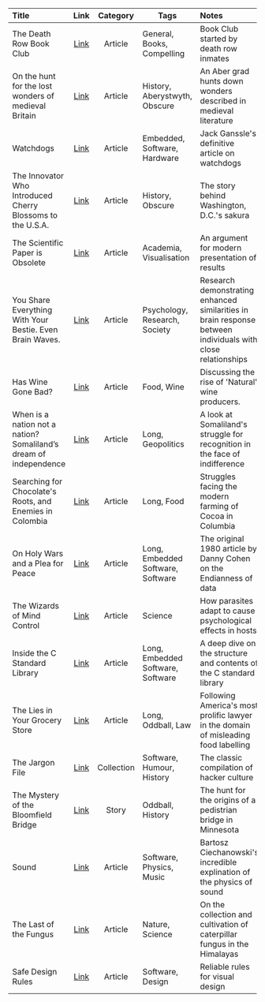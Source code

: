 | Title | Link | Category | Tags | Notes |
|:----- |:----:|:--------:| ---- |:----- | 
|The Death Row Book Club | [Link](https://longreads.com/2018/03/27/the-death-row-book-club/) | Article | General, Books, Compelling | Book Club started by death row inmates |
| On the hunt for the lost wonders of medieval Britain | [Link](https://www.atlasobscura.com/articles/lost-wonders-of-medieval-britain) | Article | History, Aberystwyth, Obscure | An Aber grad hunts down wonders described in medieval literature | 
|Watchdogs | [Link](http://www.ganssle.com/watchdogs.htm) | Article | Embedded, Software, Hardware | Jack Ganssle's definitive article on watchdogs |
|The Innovator Who Introduced Cherry Blossoms to the U.S.A. | [Link](https://www.nationalgeographic.com/archaeology-and-history/magazine/2018/03-04/cherry-blossoms-come-to-d-c-/) | Article | History, Obscure | The story behind Washington, D.C.'s sakura |
|The Scientific Paper is Obsolete | [Link](https://www.theatlantic.com/science/archive/2018/04/the-scientific-paper-is-obsolete/556676/?single_page=true) | Article | Academia, Visualisation | An argument for modern presentation of results |
|You Share Everything With Your Bestie. Even Brain Waves. | [Link](https://www.nytimes.com/2018/04/16/science/friendship-brain-health.html) | Article | Psychology, Research, Society | Research demonstrating enhanced similarities in brain response between individuals with close relationships |
|Has Wine Gone Bad? | [Link](https://www.theguardian.com/news/2018/may/15/has-wine-gone-bad-organic-biodynamic-natural-wine) | Article | Food, Wine | Discussing the rise of 'Natural' wine producers. |
|When is a nation not a nation? Somaliland’s dream of independence  | [Link](https://www.theguardian.com/news/2018/jul/20/when-is-a-nation-not-a-nation-somalilands-dream-of-independence) |  Article | Long, Geopolitics | A look at Somaliland's struggle for recognition in the face of indifference |
|Searching for Chocolate's Roots, and Enemies in Colombia| [Link](https://www.scientificamerican.com/article/searching-for-chocolates-roots-and-enemies-in-colombias-wilderness/) | Article | Long, Food | Struggles facing the modern farming of Cocoa in Columbia |
|On Holy Wars and a Plea for Peace| [Link](http://www.ietf.org/rfc/ien/ien137.txt) | Article | Long, Embedded Software, Software | The original 1980 article by Danny Cohen on the Endianness of data |
|The Wizards of Mind Control| [Link](https://nautil.us/the-wizards-of-mind-control-238543/) | Article | Science | How parasites adapt to cause psychological effects in hosts |
|Inside the C Standard Library| [Link](https://begriffs.com/posts/2019-01-19-inside-c-standard-lib.html) | Article | Long, Embedded Software, Software | A deep dive on the structure and contents of the C standard library |
|The Lies in Your Grocery Store| [Link](https://www.newyorker.com/magazine/2023/09/11/the-lies-in-your-grocery-store) | Article | Long, Oddball, Law | Following America's most prolific lawyer in the domain of misleading food labelling |
|The Jargon File| [Link](http://catb.org/jargon/html/) | Collection | Software, Humour, History | The classic compilation of hacker culture |
|The Mystery of the Bloomfield Bridge| [Link](https://tylervigen.com/the-mystery-of-the-bloomfield-bridge) | Story | Oddball, History | The hunt for the origins of a pedistrian bridge in Minnesota |
|Sound| [Link](https://ciechanow.ski/sound/) | Article | Software, Physics, Music | Bartosz Ciechanowski's incredible explination of the physics of sound |
|The Last of the Fungus| [Link](https://nautil.us/the-last-of-the-fungus-370460/) | Article | Nature, Science | On the collection and cultivation of caterpillar fungus in the Himalayas |
|Safe Design Rules| [Link](https://anthonyhobday.com/sideprojects/saferules/) | Article | Software, Design | Reliable rules for visual design |



